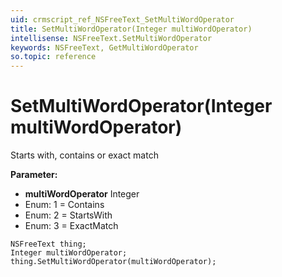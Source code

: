 ```yaml
---
uid: crmscript_ref_NSFreeText_SetMultiWordOperator
title: SetMultiWordOperator(Integer multiWordOperator)
intellisense: NSFreeText.SetMultiWordOperator
keywords: NSFreeText, GetMultiWordOperator
so.topic: reference
---
```


# SetMultiWordOperator(Integer multiWordOperator)

Starts with, contains or exact match

**Parameter:** 
* **multiWordOperator** Integer
* Enum: 1 = Contains 
* Enum: 2 = StartsWith 
* Enum: 3 = ExactMatch 

```crmscript
NSFreeText thing;
Integer multiWordOperator;
thing.SetMultiWordOperator(multiWordOperator);
```


